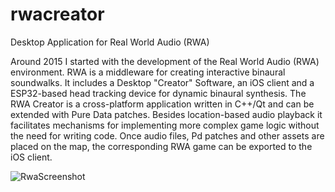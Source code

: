 # rwacreator
Desktop Application for Real World Audio (RWA)

Around 2015 I started with the development of the Real World Audio (RWA) environment. RWA is a middleware for creating interactive binaural soundwalks. It includes a Desktop "Creator" Software, an iOS client and a ESP32-based head tracking device for dynamic binaural synthesis. The RWA Creator is a cross-platform application written in C++/Qt and can be extended with Pure Data patches. Besides location-based audio playback it facilitates mechanisms for implementing more complex game logic without the need for writing code. Once audio files, Pd patches and other assets are placed on the map, the corresponding RWA game can be exported to the iOS client.

![RwaScreenshot](https://user-images.githubusercontent.com/10684202/161531985-9940b234-253b-4754-8ad6-8750f697cc78.png)

